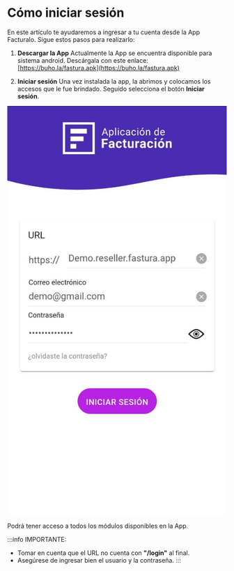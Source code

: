 # Cómo iniciar sesión

En este artículo te ayudaremos a ingresar a tu cuenta desde la App Facturalo. Sigue estos pasos para realizarlo:

1. **Descargar la App**
Actualmente la App se encuentra disponible para sistema android. Descárgala con este enlace: [https://buho.la/fastura.apk](https://buho.la/fastura.apk)

2. **Iniciar sesión**
Una vez instalada la app, la abrimos y colocamos los accesos que le fue brindado. Seguido selecciona el botón **Iniciar sesión**.

![Alt text](img/app1.jpeg)

Podrá tener acceso a todos los módulos disponibles en la App.

:::info IMPORTANTE:

- Tomar en cuenta que el URL no cuenta con **"/login"** al final.
- Asegúrese de ingresar bien el usuario y la contraseña.
:::
